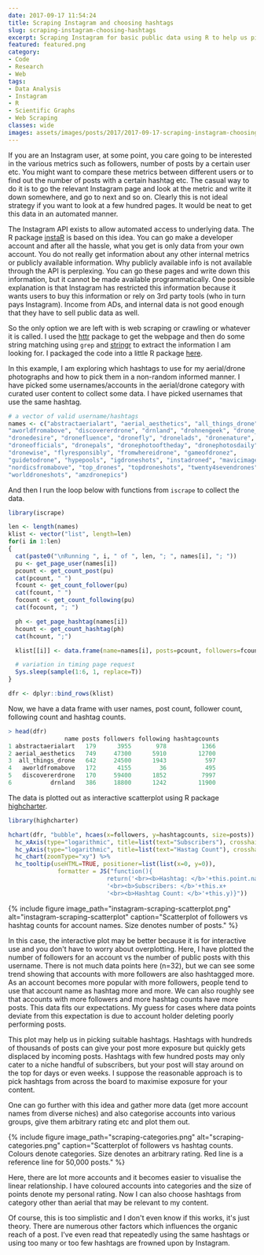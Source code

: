 ```yaml
---
date: 2017-09-17 11:54:24
title: Scraping Instagram and choosing hashtags
slug: scraping-instagram-choosing-hashtags
excerpt: Scraping Instagram for basic public data using R to help us pick "optimal" hastags.
featured: featured.png
category:
- Code
- Research
- Web
tags:
- Data Analysis
- Instagram
- R
- Scientific Graphs
- Web Scraping
classes: wide
images: assets/images/posts/2017/2017-09-17-scraping-instagram-choosing-hashtags/
---
```


If you are an Instagram user, at some point, you care going to be interested in the various metrics such as followers, number of posts by a certain user etc. You might want to compare these metrics between different users or to find out the number of posts with a certain hashtag etc. The casual way to do it is to go the relevant Instagram page and look at the metric and write it down somewhere, and go to next and so on. Clearly this is not ideal strategy if you want to look at a few hundred pages. It would be neat to get this data in an automated manner.

<!-- more -->

The Instagram API exists to allow automated access to underlying data. The R package [instaR](https://cran.r-project.org/web/packages/instaR/index.html) is based on this idea. You can go make a developer account and after all the hassle, what you get is only data from your own account. You do not really get information about any other internal metrics or publicly available information. Why publicly available info is not available through the API is perplexing. You can go these pages and write down this information, but it cannot be made available programmatically. One possible explanation is that Instagram has restricted this information because it wants users to buy this information or rely on 3rd party tools (who in turn pays Instagram). Income from ADs, and internal data is not good enough that they have to sell public data as well.

So the only option we are left with is web scraping or crawling or whatever it is called. I used the [httr](https://cran.r-project.org/web/packages/httr/index.html) package to get the webpage and then do some string matching using `grep` and [stringr](https://cran.r-project.org/web/packages/stringr/index.html) to extract the information I am looking for. I packaged the code into a little R package [here](https://github.com/royfrancis/iscrape).

In this example, I am exploring which hashtags to use for my aerial/drone photographs and how to pick them in a non-random informed manner. I have picked some usernames/accounts in the aerial/drone category with curated user content to collect some data. I have picked usernames that use the same hashtag.

```r
# a vector of valid username/hashtags
names <- c("abstractaerialart", "aerial_aesthetics", "all_things_drone", 
"aworldfromabove", "discovererdrone", "drnland", "drohnengeek", "drone_feed", 
"dronedesire", "dronefluence", "dronefly", "dronelads", "dronenature", 
"droneofficials", "dronepals", "dronephotooftheday", "dronephotosdaily", 
"dronewise", "flyresponsibly", "fromwhereidrone", "gameofdronez", 
"guidetodrone", "hypepools", "igdroneshots", "instadroned", "mavicimages", 
"nordicsfromabove", "top_drones", "topdroneshots", "twenty4sevendrones", 
"worlddroneshots", "amzdronepics")
```

And then I run the loop below with functions from `iscrape` to collect the data.

```r
library(iscrape)

len <- length(names)
klist <- vector("list", length=len)
for(i in 1:len)
{
  cat(paste0("\nRunning ", i, " of ", len, "; ", names[i], "; "))
  pu <- get_page_user(names[i])
  pcount <- get_count_post(pu)
  cat(pcount, " ")
  fcount <- get_count_follower(pu)
  cat(fcount, " ")
  focount <- get_count_following(pu)
  cat(focount, "; ")

  ph <- get_page_hashtag(names[i])
  hcount <- get_count_hashtag(ph)
  cat(hcount, ";")

  klist[[i]] <- data.frame(name=names[i], posts=pcount, followers=fcount, following=focount,hashtagcounts=hcount, stringsAsFactors=F)

  # variation in timing page request
  Sys.sleep(sample(1:6, 1, replace=T))
}

dfr <- dplyr::bind_rows(klist)
```

Now, we have a data frame with user names, post count, follower count, following count and hashtag counts.

```r
> head(dfr)
                name posts followers following hashtagcounts
1 abstractaerialart   179      3955       978          1366
2 aerial_aesthetics   749     47300      5910         12700
3  all_things_drone   642     24500      1943           597
4   aworldfromabove   172      4155        36           495
5   discovererdrone   170     59400      1852          7997
6           drnland   386     18800      1242         11900
```

The data is plotted out as interactive scatterplot using R package [highcharter](https://github.com/jbkunst/highcharter).

```r
library(highcharter)

hchart(dfr, "bubble", hcaes(x=followers, y=hashtagcounts, size=posts)) %>%
  hc_xAxis(type="logarithmic", title=list(text="Subscribers"), crosshair=TRUE) %>%
  hc_yAxis(type="logarithmic", title=list(text="Hastag Count"), crosshair=TRUE) %>%
  hc_chart(zoomType="xy") %>%
  hc_tooltip(useHTML=TRUE, positioner=list(list(x=0, y=0)), 
              formatter = JS("function(){
                            return('<br><b>Hashtag: </b>'+this.point.name+
                            '<br><b>Subscribers: </b>'+this.x+
                            '<br><b>Hashtag Count: </b>'+this.y)}"))
```

{%
  include figure
  image_path="instagram-scraping-scatterplot.png"
  alt="instagram-scraping-scatterplot"
  caption="Scatterplot of followers vs hashtag counts for account names. Size denotes number of posts."
%}

In this case, the interactive plot may be better because it is for interactive use and you don't have to worry about overplotting. Here, I have plotted the number of followers for an account vs the number of public posts with this username. There is not much data points here (n=32), but we can see some trend showing that accounts with more followers are also hashtagged more. As an account becomes more popular with more followers, people tend to use that account name as hashtag more and more. We can also roughly see that accounts with more followers and more hashtag counts have more posts. This data fits our expectations. My guess for cases where data points deviate from this expectation is due to account holder deleting poorly performing posts.

This plot may help us in picking suitable hashtags. Hashtags with hundreds of thousands of posts can give your post more exposure but quickly gets displaced by incoming posts. Hashtags with few hundred posts may only cater to a niche handful of subscribers, but your post will stay around on the top for days or even weeks. I suppose the reasonable approach is to pick hashtags from across the board to maximise exposure for your content.

One can go further with this idea and gather more data (get more account names from diverse niches) and also categorise accounts into various groups, give them arbitrary rating etc and plot them out.

{%
  include figure
  image_path="scraping-categories.png"
  alt="scraping-categories.png"
  caption="Scatterplot of followers vs hashtag counts. Colours denote categories. Size denotes an arbitrary rating. Red line is a reference line for 50,000 posts."
%}

Here, there are lot more accounts and it becomes easier to visualise the linear relationship. I have coloured accounts into categories and the size of points denote my personal rating. Now I can also choose hashtags from category other than aerial that may be relevant to my content.

Of course, this is too simplistic and I don't even know if this works, it's just theory. There are numerous other factors which influences the organic reach of a post. I've even read that repeatedly using the same hashtags or using too many or too few hashtags are frowned upon by Instagram.
